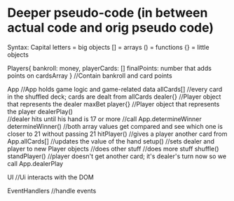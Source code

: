 # Deeper pseudo-code (in between actual code and orig pseudo code)

Syntax:
Capital letters = big objects
[] = arrays
() = functions
{} = little objects

Players{
  bankroll: money,
  playerCards: []
  finalPoints: number that adds points on cardsArray
}  //Contain bankroll and card points

App
  //App holds game logic and game-related data
  allCards[] //every card in the shuffled deck; cards are dealt from allCards
  dealer{}    //Player object that represents the dealer
  maxBet
  player{}    //Player object that represents the player
  dealerPlay()  
    //dealer hits until his hand is 17 or more
    //call App.determineWinner
  determineWinner() //both array values get compared and see which one is closer to 21 without passing 21
  hitPlayer()
    //gives a player another card from App.allCards[]
    //updates the value of the hand
  setup()
    //sets dealer and player to new Player objects
    //does other stuff
    //does more stuff
  shuffle()
  standPlayer()
    //player doesn't get another card; it's dealer's turn now so we call App.dealerPlay


UI
  //Ui interacts with the DOM

EventHandlers
  //handle events
